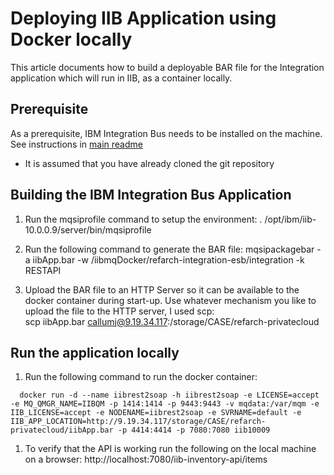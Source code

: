 # Deploying IIB Application using Docker locally

This article documents how to build a deployable BAR file for the Integration
application which will run in IIB, as a container locally.

## Prerequisite
As a prerequisite, IBM Integration Bus needs to be installed on the machine. See instructions
in [main readme](https://github.com/ibm-cloud-architecture/refarch-integration-esb#on-premise)  
* It is assumed that you have already cloned the git repository


## Building the IBM Integration Bus Application

1. Run the mqsiprofile command to setup the environment:
   . /opt/ibm/iib-10.0.0.9/server/bin/mqsiprofile

1. Run the following command to generate the BAR file:
   mqsipackagebar -a iibApp.bar -w /iibmqDocker/refarch-integration-esb/integration -k RESTAPI

1. Upload the BAR file to an HTTP Server so it can be available to the docker container during start-up. Use whatever mechanism you like to upload the file to the HTTP server, I used scp:     
   scp iibApp.bar callumj@9.19.34.117:/storage/CASE/refarch-privatecloud   


## Run the application locally

1. Run the following command to run the docker container:
```
  docker run -d --name iibrest2soap -h iibrest2soap -e LICENSE=accept -e MQ_QMGR_NAME=IIBQM -p 1414:1414 -p 9443:9443 -v mqdata:/var/mqm -e IIB_LICENSE=accept -e NODENAME=iibrest2soap -e SVRNAME=default -e IIB_APP_LOCATION=http://9.19.34.117/storage/CASE/refarch-privatecloud/iibApp.bar -p 4414:4414 -p 7080:7080 iib10009
```   

1. To verify that the API is working run the following on the local machine on a browser: http://localhost:7080/iib-inventory-api/items 
